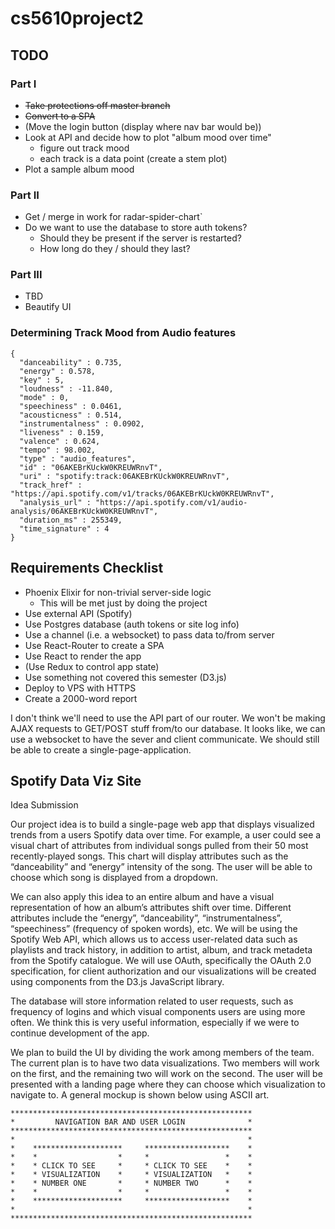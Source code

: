 # cs5610project2

## TODO
### Part I
* ~~Take protections off master branch~~
* ~~Convert to a SPA~~
* (Move the login button (display where nav bar would be))
* Look at API and decide how to plot "album mood over time"
  * figure out track mood
  * each track is a data point (create a stem plot)
* Plot a sample album mood

### Part II
* Get / merge in work for radar-spider-chart`
* Do we want to use the database to store auth tokens?   
  * Should they be present if the server is restarted?
  * How long do they / should they last?

### Part III
* TBD
* Beautify UI

### Determining Track Mood from Audio features
```
{
  "danceability" : 0.735,
  "energy" : 0.578,
  "key" : 5,
  "loudness" : -11.840,
  "mode" : 0,
  "speechiness" : 0.0461,
  "acousticness" : 0.514,
  "instrumentalness" : 0.0902,
  "liveness" : 0.159,
  "valence" : 0.624,
  "tempo" : 98.002,
  "type" : "audio_features",
  "id" : "06AKEBrKUckW0KREUWRnvT",
  "uri" : "spotify:track:06AKEBrKUckW0KREUWRnvT",
  "track_href" : "https://api.spotify.com/v1/tracks/06AKEBrKUckW0KREUWRnvT",
  "analysis_url" : "https://api.spotify.com/v1/audio-analysis/06AKEBrKUckW0KREUWRnvT",
  "duration_ms" : 255349,
  "time_signature" : 4
}
```


## Requirements Checklist
* Phoenix Elixir for non-trivial server-side logic
  * This will be met just by doing the project
* Use external API (Spotify)
* Use Postgres database (auth tokens or site log info)
* Use a channel (i.e. a websocket) to pass data to/from server
* Use React-Router to create a SPA
* Use React to render the app
* (Use Redux to control app state)
* Use something not covered this semester (D3.js)
* Deploy to VPS with HTTPS
* Create a 2000-word report

I don't think we'll need to use the API part of our router. We won't be making AJAX requests to GET/POST stuff from/to our database. It looks like, we can use a websocket to have the sever and client communicate. We should still be able to create a single-page-application.

## Spotify Data Viz Site
Idea Submission

Our project idea is to build a single-page web app that displays visualized trends from a users Spotify data over time.  For example, a user could see a visual chart of attributes from individual songs pulled from their 50 most recently-played songs. This chart will display attributes such as the “danceability” and “energy” intensity of the song. The user will be able to choose which song is displayed from a dropdown.

We can also apply this idea to an entire album and have a visual representation of how an album’s attributes shift over time.  Different attributes include the “energy”, “danceability”, “instrumentalness”, “speechiness” (frequency of spoken words), etc.
We will be using the Spotify Web API, which allows us to access user-related data such as playlists and track history, in addition to artist, album, and track metadeta from the Spotify catalogue.  We will use OAuth, specifically the OAuth 2.0 specification, for client authorization and our visualizations will be created using components from the D3.js JavaScript library.

The database will store information related to user requests, such as frequency of logins and which visual components users are using more often.  We think this is very useful information, especially if we were to continue development of the app.

We plan to build the UI by dividing the work among members of the team. The current plan is to have two data visualizations. Two members will work on the first, and the remaining two will work on the second. The user will be presented with a landing page where they can choose which visualization to navigate to. A general mockup is shown below using ASCII art.

```
******************************************************
*         NAVIGATION BAR AND USER LOGIN              *
******************************************************
*                                                    *
*    ********************     *******************    *  
*    *                  *     *                 *    *
*    * CLICK TO SEE     *     * CLICK TO SEE    *    *
*    * VISUALIZATION    *     * VISUALIZATION   *    *
*    * NUMBER ONE       *     * NUMBER TWO      *    *
*    *                  *     *                 *    *
*    ********************     *******************    *
*                                                    *     
******************************************************
```
